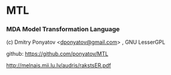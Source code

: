 # MTL
### MDA Model Transformation Language

(c) Dmitry Ponyatov <<dponyatov@gmail.com>> , GNU LesserGPL

github: https://github.com/ponyatov/MTL

http://melnais.mii.lu.lv/audris/rakstsER.pdf


